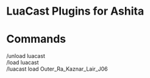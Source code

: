 LuaCast Plugins for Ashita
=======
Commands
=======
/unload luacast  
/load luacast  
/luacast load Outer_Ra_Kaznar_Lair_J06
